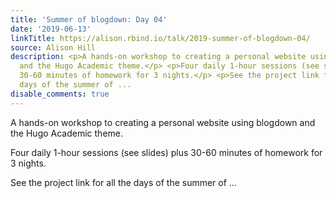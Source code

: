 ```yaml
---
title: 'Summer of blogdown: Day 04'
date: '2019-06-13'
linkTitle: https://alison.rbind.io/talk/2019-summer-of-blogdown-04/
source: Alison Hill
description: <p>A hands-on workshop to creating a personal website using blogdown
  and the Hugo Academic theme.</p> <p>Four daily 1-hour sessions (see slides) plus
  30-60 minutes of homework for 3 nights.</p> <p>See the project link for all the
  days of the summer of ...
disable_comments: true
---
```

<p>A hands-on workshop to creating a personal website using blogdown and the Hugo Academic theme.</p> <p>Four daily 1-hour sessions (see slides) plus 30-60 minutes of homework for 3 nights.</p> <p>See the project link for all the days of the summer of ...